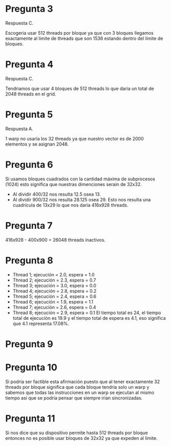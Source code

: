 
# Pregunta 3
Respuesta C.

Escogeria usar 512 threads por bloque ya que con 3 bloques llegamos exactamente al limite de threads que son 1536 estando dentro del límite de bloques. 


# Pregunta 4
Respuesta C.

Tendriamos que usar 4 bloques de 512 threads lo que daria un total de 2048 threads en el grid.


# Pregunta 5
Respuesta A.

1 warp no usaría los 32 threads ya que nuestro vector es de 2000 elementos y se asignan 2048.

# Pregunta 6
Si usamos bloques cuadrados con la cantidad máxima de subprocesos (1024) esto significa
que nuestras dimenciones serain de 32x32.
- Al dividir 400/32 nos resulta 12.5 osea 13.
- Al dividir 900/32 nos resulta 28.125 osea 29.
Esto nos resulta una cuadrícula de 13x29 lo que nos daria 416x928 threads.

# Pregunta 7
416x928 - 400x900 = 26048 threads inactivos.

# Pregunta 8
- Thread 1; ejecución = 2.0, espera = 1.0
- Thread 2; ejecución = 2.3, espera = 0.7
- Thread 3; ejecución = 3.0, espera = 0.0
- Thread 4; ejecución = 2.8, espera = 0.2
- Thread 5; ejecución = 2.4, espera = 0.6
- Thread 6; ejecución = 1.9, espera = 1.1
- Thread 7; ejecución = 2.6, espera = 0.4
- Thread 8; ejecución = 2.9, espera = 0.1
El tiempo total es 24, el tiempo total de ejecución es 19.9 y el tiempo total de
espera es 4.1, eso significa que 4.1 representa 17.08%.

# Pregunta 9


# Pregunta 10
Si podría ser factible esta afirmación puesto que al tener exactamente 32 threads
por bloque significa que cada bloque tendría solo un warp y sabemos que todas las
instrucciones en un warp se ejecutan al mismo tiempo asi que se podría pensar que
siempre irían sincronizadas.

# Pregunta 11
Si nos dice que su dispositivo permite hasta 512 threads por bloque entonces no es
posible usar bloques de 32x32 ya que expeden al límite.

